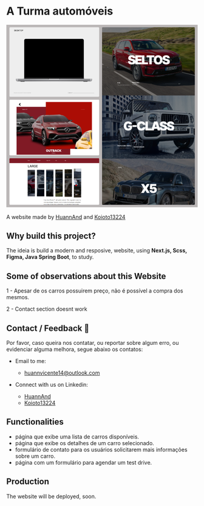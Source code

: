 # A Turma automóveis

<img src="./poster.png">

A website made by [HuannAnd](https://github.com/HuannAnd) and [Koioto13224](https://github.com/Koioto13224)

## Why build this project?

The ideia is build a modern and resposive, website, using **Next.js, Scss, Figma, Java Spring Boot**, to study.

## Some of observations about this Website

1 - Apesar de os carros possuirem preço, não é possível a compra dos mesmos.

2 - Contact section doesnt work


## Contact / Feedback 🙌

Por favor, caso queira nos contatar, ou reportar sobre algum erro, ou evidenciar alguma melhora, segue abaixo os contatos:

- Email to me:

  - [huannvicente14@outlook.com](mailto:huannvicente14@outlook.com)

- Connect with us on Linkedin:
  - [HuannAnd](https://www.linkedin.com/in/huann-vicente-5092a9261/)
  - [Koioto13224]()

## Functionalities

<!-- - FrontEnd -->

- página que exibe uma lista de carros disponíveis.
- página que exibe os detalhes de um carro selecionado.
- formulário de contato para os usuários solicitarem mais informações sobre um carro.
- página com um formulário para agendar um test drive.

## Production

The website will be deployed, soon.
